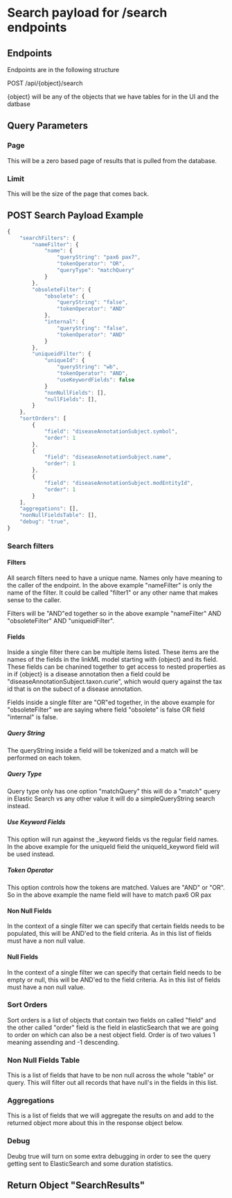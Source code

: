 # Search payload for /search endpoints

## Endpoints

Endpoints are in the following structure

POST /api/{object}/search

{object} will be any of the objects that we have tables for in the UI and the datbase

## Query Parameters

### Page

This will be a zero based page of results that is pulled from the database. 

### Limit 

This will be the size of the page that comes back. 

## POST Search Payload Example

```javascript
{
    "searchFilters": {
        "nameFilter": {
            "name": {
                "queryString": "pax6 pax7",
                "tokenOperator": "OR",
                "queryType": "matchQuery"
            }
        },
        "obsoleteFilter": {
            "obsolete": {
                "queryString": "false",
                "tokenOperator": "AND"
            },
            "internal": {
                "queryString": "false",
                "tokenOperator": "AND"
            }
        },
        "uniqueidFilter": {
            "uniqueId": {
                "queryString": "wb",
                "tokenOperator": "AND",
                "useKeywordFields": false
            }
            "nonNullFields": [],
            "nullFields": [],
        }
    },
    "sortOrders": [
        {
            "field": "diseaseAnnotationSubject.symbol",
            "order": 1
        },
        {
            "field": "diseaseAnnotationSubject.name",
            "order": 1
        },
        {
            "field": "diseaseAnnotationSubject.modEntityId",
            "order": 1
        }
    ],
    "aggregations": [],
    "nonNullFieldsTable": [],
    "debug": "true",
}

```

### Search filters

#### Filters

All search filters need to have a unique name. Names only have meaning to the caller of the endpoint. In the above example "nameFilter" is only the name of the filter. It could be called "filter1" or any other name that makes sense to the caller.

Filters will be "AND"ed together so in the above example "nameFilter" AND "obsoleteFilter" AND "uniqueidFilter".

#### Fields

Inside a single filter there can be multiple items listed. These items are the names of the fields in the linkML model starting with {object} and its field. These fields can be chanined together to get access to nested properties as in if {object} is a disease annotation then a field could be "diseaseAnnotationSubject.taxon.curie", which would query against the tax id that is on the subect of a disease annotation.

Fields inside a single filter are "OR"ed together, in the above example for "obsoleteFilter" we are saying where field "obsolete" is false OR field "internal" is false.

##### Query String

The queryString inside a field will be tokenized and a match will be performed on each token.

##### Query Type

Query type only has one option "matchQuery" this will do a "match" query in Elastic Search vs any other value it will do a simpleQueryString search instead.

##### Use Keyword Fields

This option will run against the _keyword fields vs the regular field names. In the above example for the uniqueId field the uniqueId_keyword field will be used instead.

##### Token Operator

This option controls how the tokens are matched. Values are "AND" or "OR". So in the above example the name field will have to match pax6 OR pax

#### Non Null Fields

In the context of a single filter we can specify that certain fields needs to be populated, this will be AND'ed to the field criteria. As in this list of fields must have a non null value.

#### Null Fields

In the context of a single filter we can specify that certain field needs to be empty or null, this will be AND'ed to the field criteria. As in this list of fields must have a non null value.

### Sort Orders

Sort orders is a list of objects that contain two fields on called "field" and the other called "order" field is the field in elasticSearch that we are going to order on which can also be a nest object field. Order is of two values 1 meaning assending and -1 descending.

### Non Null Fields Table

This is a list of fields that have to be non null across the whole "table" or query. This will filter out all records that have null's in the fields in this list.

### Aggregations

This is a list of fields that we will aggregate the results on and add to the returned object more about this in the response object below.

### Debug

Deubg true will turn on some extra debugging in order to see the query getting sent to ElasticSearch and some duration statistics.

## Return Object "SearchResults"


